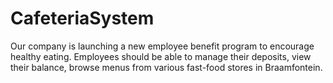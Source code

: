 # CafeteriaSystem
Our company is launching a new employee benefit program to encourage healthy  eating. Employees should be able to  manage their deposits, view their balance, browse menus from various fast-food stores  in Braamfontein.
